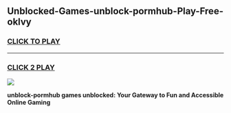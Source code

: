 
## Unblocked-Games-unblock-pormhub-Play-Free-oklvy
<h3>
<a href="https://premium76.site?title=unblock-pormhub&ref=21A">CLICK TO PLAY</a></h3>
<hr>

<h3>
<a href="https://premium76.site?title=unblock-pormhub&ref=21A">CLICK 2 PLAY</a>
  
</h3>

<a href="https://premium76.site?title=unblock-pormhub&ref=21A"><img src="https://clearcache.store/games.png"></a>


**unblock-pormhub games unblocked: Your Gateway to Fun and Accessible Online Gaming**
